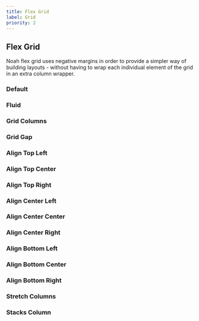 ```yaml
---
title: Flex Grid
label: Grid
priority: 2
---
```


## Flex Grid

Noah flex grid uses negative margins in order to provide a simpler way of building layouts - without having to wrap each individual element of the grid in an extra column wrapper.

### Default

<ComponentDemo name="GridDefault" />

### Fluid

<ComponentDemo name="GridFluid" />

### Grid Columns

<ComponentDemo name="GridColumns" />

### Grid Gap

<ComponentDemo name="GridGap" />

### Align Top Left

<ComponentDemo name="GridTopLeft" />

### Align Top Center

<ComponentDemo name="GridTopCenter" />

### Align Top Right

<ComponentDemo name="GridTopRight" />

### Align Center Left

<ComponentDemo name="GridCenterLeft" />

### Align Center Center

<ComponentDemo name="GridCenterCenter" />

### Align Center Right

<ComponentDemo name="GridCenterRight" />

### Align Bottom Left

<ComponentDemo name="GridBottomLeft" />

### Align Bottom Center

<ComponentDemo name="GridBottomCenter" />

### Align Bottom Right

<ComponentDemo name="GridBottomRight" />

### Stretch Columns

<ComponentDemo name="GridStretch" />

### Stacks Column

<ComponentDemo name="GridStack" />
